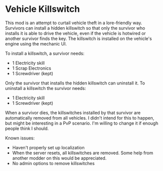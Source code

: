 # Vehicle Killswitch

This mod is an attempt to curtail vehicle theft in a lore-friendly way. Survivors can install a hidden killswitch so that only the survivor who installs it is able to drive the vehicle, even if the vehicle is hotwired or another survivor finds the key. The killswitch is installed on the vehicle's engine using the mechanic UI.

To install a killswitch, a survivor needs:
* 1 Electricity skill
* 1 Scrap Electronics
* 1 Screwdriver (kept)

Only the survivor that installs the hidden killswitch can uninstall it. To uninstall a killswitch the survivor needs:
* 1 Electricity skill
* 1 Screwdriver (kept)

When a survivor dies, the killswitches installed by that survivor are automatically removed from all vehicles. I didn't intend for this to happen, but might be interesting in a PvP scenario. I'm willing to change it if enough people think I should.

Known issues:
* Haven't properly set up localization
* When the server resets, all killswitches are removed. Some help from another modder on this would be appreciated.
* No admin options to remove killswitches